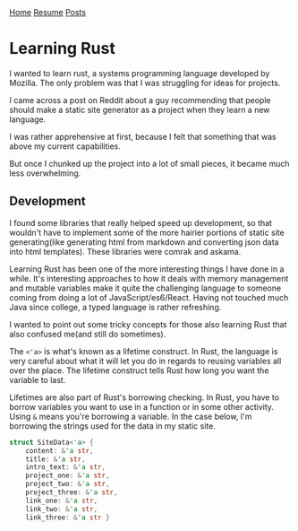 <!DOCTYPE html>

<html>

<head>
  <meta name="viewport" content="width=device-width, initial-scale = 1.0, maximum-scale=1.0, user-scalable=no" />
  <title>{{title}}</title>
  <link href="css/app.css" rel="stylesheet" />
  <link href="css/header.css" rel="stylesheet" />
  <link href="css/post.css" rel="stylesheet" />

</head>

<body>
  <nav class="header-cont">
    <a href="index.html">Home</a>
    <a href="cv.html">Resume</a>
    <a href="posts.html">Posts</a>
  </nav>

# Learning Rust

I wanted to learn rust, a systems programming language developed by Mozilla.
The only problem was that I was struggling for ideas for projects.

I came across a post on Reddit about a guy recommending that people should
make a static site generator as a project when they learn a new language.

I was rather apprehensive at first, because I felt that something that was above my current
capabilities.

But once I chunked up the project into a lot of small pieces, it became much less overwhelming.

## Development

I found some libraries that really helped speed up development, so that wouldn't have to implement some of the more hairier portions of static site generating(like generating html from markdown and converting json data into html templates). These libraries were comrak and askama.

Learning Rust has been one of the more interesting things I have done in a while. It's interesting approaches to how it deals with memory management and mutable variables make it quite the challenging language to someone coming from doing a lot of JavaScript/es6/React. Having not touched much Java since college, a typed language is rather refreshing.

I wanted to point out some tricky concepts for those also learning Rust that also confused me(and still do sometimes).

The `<'a>` is what's known as a lifetime construct. In Rust, the language is very careful about what it will let you do in regards to reusing variables all over the place. The lifetime construct tells Rust how long you want the variable to last.

Lifetimes are also part of Rust's borrowing checking. In Rust, you have to borrow variables you want to use in a function or in some other activity. Using `&` means you're borrowing a variable. In the case below, I'm borrowing the strings used for the data in my static site.

```rust
struct SiteData<'a> {
    content: &'a str,
    title: &'a str,
    intro_text: &'a str,
    project_one: &'a str,
    project_two: &'a str,
    project_three: &'a str,
    link_one: &'a str,
    link_two: &'a str,
    link_three: &'a str }
```
